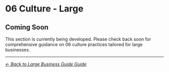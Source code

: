 # 06 Culture - Large

## Coming Soon

This section is currently being developed. Please check back soon for comprehensive guidance on 06 culture practices tailored for large businesses.

---
*[← Back to Large Business Guide Guide](../README.md)*
